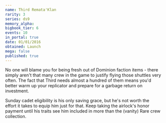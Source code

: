 ```yaml
---
name: Third Remata'Klan
rarity: 3
series: ds9
memory_alpha:
bigbook_tier: 6
events: 10
in_portal: true
date: 01/01/2016
obtained: Launch
mega: false
published: true
---
```


No one will blame you for being fresh out of Dominion faction items - there simply aren't that many crew in the game to justify flying those shuttles very often. The fact that Third needs almost a hundred of them means you'd better warm up your replicator and prepare for a garbage return on investment.

Sunday cadet eligibility is his only saving grace, but he's not worth the effort it takes to equip him just for that. Keep taking the airlock's honor payment until his traits see him included in more than the (vanity) Rare crew collection.
